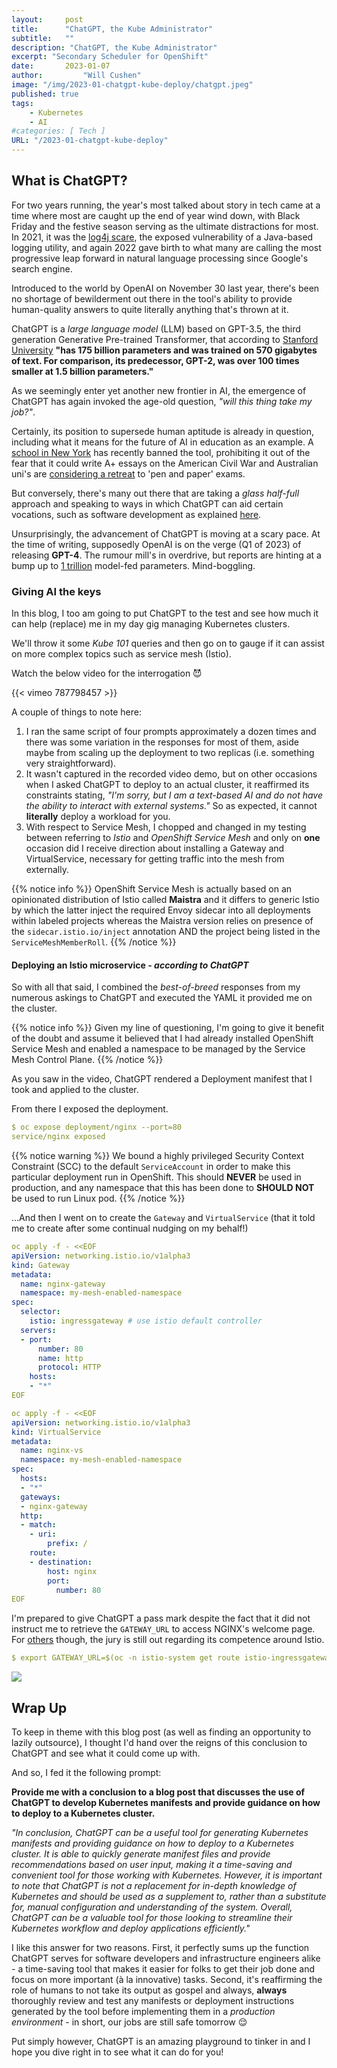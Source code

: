 ```yaml
---
layout:     post
title:      "ChatGPT, the Kube Administrator"
subtitle:   ""
description: "ChatGPT, the Kube Administrator"
excerpt: "Secondary Scheduler for OpenShift"
date:       2023-01-07
author:         "Will Cushen"
image: "/img/2023-01-chatgpt-kube-deploy/chatgpt.jpeg"
published: true
tags:
    - Kubernetes
    - AI
#categories: [ Tech ]
URL: "/2023-01-chatgpt-kube-deploy"
---
```


## What is ChatGPT? 

For two years running, the year's most talked about story in tech came at a time where most are caught up the end of year wind down, with Black Friday and the festive season serving as the ultimate distractions for most. In 2021, it was the [log4j scare](https://www.infosecurity-magazine.com/news-features/log4j-vulnerability-12-months-on/), the exposed vulnerability of a Java-based logging utility, and again 2022 gave birth to what many are calling the most progressive leap forward in natural language processing since Google's search engine. 

Introduced to the world by OpenAI on November 30 last year, there's been no shortage of bewilderment out there in the tool's ability to provide human-quality answers to quite literally anything that's thrown at it. 

ChatGPT is a _large language model_ (LLM) based on GPT-3.5, the third generation Generative Pre-trained Transformer, that according to [Stanford University](https://hai.stanford.edu/news/how-large-language-models-will-transform-science-society-and-ai) **"has 175 billion parameters and was trained on 570 gigabytes of text. For comparison, its predecessor, GPT-2, was over 100 times smaller at 1.5 billion parameters."**

As we seemingly enter yet another new frontier in AI, the emergence of ChatGPT has again invoked the age-old question, _"will this thing take my job?"_.

Certainly, its position to supersede human aptitude is already in question, including what it means for the future of AI in education as an example. A [school in New York](https://www.abc.net.au/news/2023-01-08/artificial-intelligence-chatgpt-chatbot-explained/101835670) has recently banned the tool, prohibiting it out of the fear that it could write A+ essays on the American Civil War and Australian uni's are [considering a retreat](https://www.theguardian.com/australia-news/2023/jan/10/universities-to-return-to-pen-and-paper-exams-after-students-caught-using-ai-to-write-essays) to 'pen and paper' exams.

But conversely, there's many out there that are taking a _glass half-full_ approach and speaking to ways in which ChatGPT can aid certain vocations, such as software development as explained [here](https://medium.com/geekculture/7-ways-chatgpt-can-help-you-to-become-a-better-developer-2c490d7a387d).

Unsurprisingly, the advancement of ChatGPT is moving at a scary pace. At the time of writing, supposedly OpenAI is on the verge (Q1 of 2023) of releasing **GPT-4**. The rumour mill's in overdrive, but reports are hinting at a bump up to [1 trillion](https://thechainsaw.com/business/chatgpt-4-vs-chatgpt-3-latest-development/) model-fed parameters. Mind-boggling. 

### Giving AI the keys

In this blog, I too am going to put ChatGPT to the test and see how much it can help (replace) me in my day gig managing Kubernetes clusters. 

We'll throw it some _Kube 101_ queries and then go on to gauge if it can assist on more complex topics such as service mesh (Istio).

Watch the below video for the interrogation :smiling_imp:

{{< vimeo 787798457 >}}

A couple of things to note here: 

1. I ran the same script of four prompts approximately a dozen times and there was some variation in the responses for most of them, aside maybe from scaling up the deployment to two replicas (i.e. something very straightforward). 
2. It wasn't captured in the recorded video demo, but on other occasions when I asked ChatGPT to deploy to an actual cluster, it reaffirmed its constraints stating, _"I'm sorry, but I am a text-based AI and do not have the ability to interact with external systems."_ So as expected, it cannot **literally** deploy a workload for you. 
3. With respect to Service Mesh, I chopped and changed in my testing between referring to _Istio_ and _OpenShift Service Mesh_ and only on **one** occasion did I receive direction about installing a Gateway and VirtualService, necessary for getting traffic into the mesh from externally.

{{% notice info %}}
OpenShift Service Mesh is actually based on an opinionated distribution of Istio called **Maistra** and it differs to generic Istio by which the latter inject the required Envoy sidecar into all deployments within labeled projects whereas the Maistra version relies on presence of the `sidecar.istio.io/inject` annotation AND the project being listed in the `ServiceMeshMemberRoll`.
{{% /notice %}}


#### Deploying an Istio microservice - _according to ChatGPT_

So with all that said, I combined the _best-of-breed_ responses from my numerous askings to ChatGPT and executed the YAML it provided me on the cluster.

{{% notice info %}}
Given my line of questioning, I'm going to give it benefit of the doubt and assume it believed that I had already installed OpenShift Service Mesh and enabled a namespace to be managed by the Service Mesh Control Plane. 
{{% /notice %}}

As you saw in the video, ChatGPT rendered a Deployment manifest that I took and applied to the cluster. 

From there I exposed the deployment. 

```yaml
$ oc expose deployment/nginx --port=80
service/nginx exposed
```

{{% notice warning %}}
We bound a highly privileged Security Context Constraint (SCC) to the default `ServiceAccount` in order to make this particular deployment run in OpenShift. This should **NEVER** be used in production, and any namespace that this has been done to **SHOULD NOT** be used to run Linux pod.
{{% /notice %}}


...And then I went on to create the `Gateway` and `VirtualService` (that it told me to create after some continual nudging on my behalf!)

```yaml
oc apply -f - <<EOF
apiVersion: networking.istio.io/v1alpha3
kind: Gateway
metadata:
  name: nginx-gateway
  namespace: my-mesh-enabled-namespace
spec:
  selector:
    istio: ingressgateway # use istio default controller
  servers:
  - port:
      number: 80
      name: http
      protocol: HTTP
    hosts:
    - "*"
EOF
```


```yaml
oc apply -f - <<EOF
apiVersion: networking.istio.io/v1alpha3
kind: VirtualService
metadata:
  name: nginx-vs
  namespace: my-mesh-enabled-namespace
spec:
  hosts:
  - "*"
  gateways:
  - nginx-gateway
  http:
  - match:
    - uri:
        prefix: /
    route:
    - destination:
        host: nginx
        port:
          number: 80
EOF
```

I'm prepared to give ChatGPT a pass mark despite the fact that it did not instruct me to retrieve the `GATEWAY_URL` to access NGINX's welcome page. For [others](https://www.linkedin.com/posts/ioannis-kalyvas-86467034_coding-istio-kubernetes-activity-7019327867058606080-3l4m?utm_source=share&utm_medium=member_desktop) though, the jury is still out regarding its competence around Istio. 

```yaml
$ export GATEWAY_URL=$(oc -n istio-system get route istio-ingressgateway -o jsonpath='{.spec.host}')
```

![](/img/2023-01-chatgpt-kube-deploy/nginx-welcome.png)

## Wrap Up

To keep in theme with this blog post (as well as finding an opportunity to lazily outsource), I thought I'd hand over the reigns of this conclusion to ChatGPT and see what it could come up with. 

And so, I fed it the following prompt:

**Provide me with a conclusion to a blog post that discusses the use of ChatGPT to develop Kubernetes manifests and provide guidance on how to deploy to a Kubernetes cluster.**

_"In conclusion, ChatGPT can be a useful tool for generating Kubernetes manifests and providing guidance on how to deploy to a Kubernetes cluster. It is able to quickly generate manifest files and provide recommendations based on user input, making it a time-saving and convenient tool for those working with Kubernetes. However, it is important to note that ChatGPT is not a replacement for in-depth knowledge of Kubernetes and should be used as a supplement to, rather than a substitute for, manual configuration and understanding of the system. Overall, ChatGPT can be a valuable tool for those looking to streamline their Kubernetes workflow and deploy applications efficiently."_

I like this answer for two reasons. First, it perfectly sums up the function ChatGPT serves for software developers and infrastructure engineers alike - a 
time-saving tool that makes it easier for folks to get their job done and focus on more important (à la innovative) tasks. Second, it's reaffirming the role of humans to not take its output as gospel and always, **always** thoroughly review and test any manifests or deployment instructions generated by the tool before implementing them in a _production environment_ - in short, our jobs are still safe tomorrow :relieved:

Put simply however, ChatGPT is an amazing playground to tinker in and I hope you dive right in to see what it can do for you!